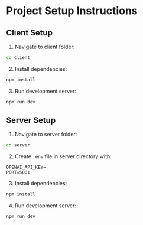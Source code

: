 # Project Setup Instructions

## Client Setup
1. Navigate to client folder:
```bash
cd client
```

2. Install dependencies:
```bash
npm install
```

3. Run development server:
```bash
npm run dev
```

## Server Setup
1. Navigate to server folder:
```bash
cd server
```

2. Create `.env` file in server directory with:
```
OPENAI_API_KEY=
PORT=5001
```

3. Install dependencies:
```bash
npm install
```

4. Run development server:
```bash
npm run dev
```